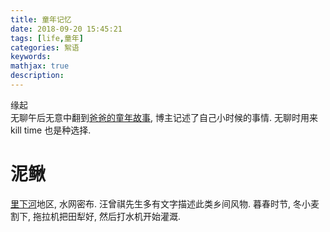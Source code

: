 ```yaml
---
title: 童年记忆
date: 2018-09-20 15:45:21
tags: [life,童年]
categories: 絮语
keywords:
mathjax: true
description: 
---
```




缘起  
无聊午后无意中翻到[爸爸的童年故事](http://jiangtanghu.com/cn/2017/04/10/daddy-story/), 博主记述了自己小时候的事情. 
无聊时用来 kill time 也是种选择.

<!-- more --> 


# 泥鳅  
[里下河](https://zh.wikipedia.org/wiki/里下河平原)地区, 水网密布. 汪曾祺先生多有文字描述此类乡间风物. 
暮春时节, 冬小麦割下, 拖拉机把田犁好, 然后打水机开始灌溉. 